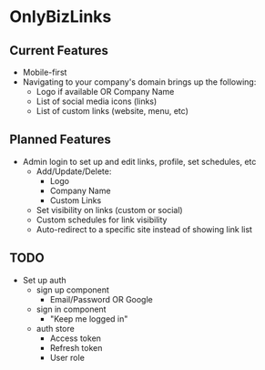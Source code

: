 # OnlyBizLinks

## Current Features

- Mobile-first
- Navigating to your company's domain brings up the following:
  - Logo if available OR Company Name
  - List of social media icons (links)
  - List of custom links (website, menu, etc)

## Planned Features

- Admin login to set up and edit links, profile, set schedules, etc
  - Add/Update/Delete:
    - Logo
    - Company Name
    - Custom Links
  - Set visibility on links (custom or social)
  - Custom schedules for link visibility
  - Auto-redirect to a specific site instead of showing link list

## TODO

- Set up auth
  - sign up component
    - Email/Password OR Google
  - sign in component
    - "Keep me logged in"
  - auth store
    - Access token
    - Refresh token
    - User role
  